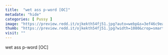 ```yaml
---
title:  "wet ass p-word [OC]"
metadate: "hide"
categories: [ Pussy ]
image: "https://preview.redd.it/ojkekth54fj51.jpg?auto=webp&s=3ef46c9ea27fa597cca35755603c767058a1d3cb"
thumb: "https://preview.redd.it/ojkekth54fj51.jpg?width=1080&crop=smart&auto=webp&s=7e2ea9a009ecf15b272f36fc6bc2b0eb05db46c1"
visit: ""
---
```

wet ass p-word [OC]
